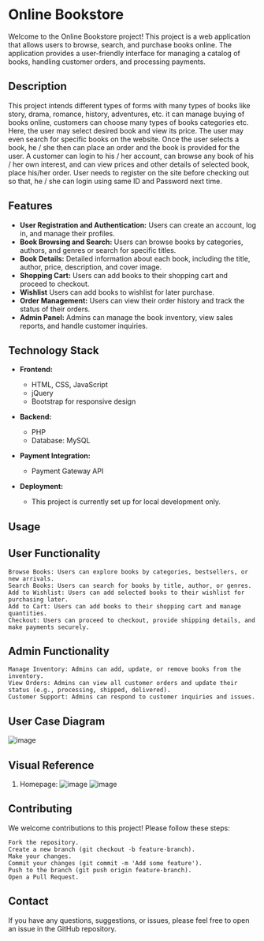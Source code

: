 # Online Bookstore

Welcome to the Online Bookstore project! This project is a web application that allows users to browse, search, and purchase books online. The application provides a user-friendly interface for managing a catalog of books, handling customer orders, and processing payments.

## Description
This project intends different types of forms with many types of books like story, drama, romance, history, adventures, etc. it can manage buying of books online, customers can choose many types of books categories etc. Here, the user may select desired book and view its price. The user may even search for specific books on the website. Once the user selects a book, he / she then can place an order and the book is provided for the user.
A customer can login to his / her account, can browse any book of his / her own interest, and can view prices and other details of selected book, place his/her order. User needs to register on the site before checking out so that, he / she can login using same ID and Password next time.

## Features

- **User Registration and Authentication:** Users can create an account, log in, and manage their profiles.
- **Book Browsing and Search:** Users can browse books by categories, authors, and genres or search for specific titles.
- **Book Details:** Detailed information about each book, including the title, author, price, description, and cover image.
- **Shopping Cart:** Users can add books to their shopping cart and proceed to checkout.
- **Wishlist** Users can add books to wishlist for later purchase.
- **Order Management:** Users can view their order history and track the status of their orders.
- **Admin Panel:** Admins can manage the book inventory, view sales reports, and handle customer inquiries.

## Technology Stack

- **Frontend:**
  - HTML, CSS, JavaScript
  - jQuery
  - Bootstrap for responsive design

- **Backend:**
  - PHP
  - Database: MySQL

- **Payment Integration:**
  - Payment Gateway API

- **Deployment:**
  - This project is currently set up for local development only.

## Usage
## User Functionality

    Browse Books: Users can explore books by categories, bestsellers, or new arrivals.
    Search Books: Users can search for books by title, author, or genres.
    Add to Wishlist: Users can add selected books to their wishlist for purchasing later.
    Add to Cart: Users can add books to their shopping cart and manage quantities.
    Checkout: Users can proceed to checkout, provide shipping details, and make payments securely.

## Admin Functionality

    Manage Inventory: Admins can add, update, or remove books from the inventory.
    View Orders: Admins can view all customer orders and update their status (e.g., processing, shipped, delivered).
    Customer Support: Admins can respond to customer inquiries and issues.
## User Case Diagram
![image](https://github.com/user-attachments/assets/09eb1f6f-c662-4feb-bd9d-f4a002432478)

## Visual Reference
   1. Homepage:
   ![image](https://github.com/user-attachments/assets/a509847b-a39d-4ad6-9686-604658caf201)
   ![image](https://github.com/user-attachments/assets/2e8c815f-9a53-4372-9277-4e5f3fbf0da0)

## Contributing
We welcome contributions to this project! Please follow these steps:

    Fork the repository.
    Create a new branch (git checkout -b feature-branch).
    Make your changes.
    Commit your changes (git commit -m 'Add some feature').
    Push to the branch (git push origin feature-branch).
    Open a Pull Request.

## Contact
If you have any questions, suggestions, or issues, please feel free to open an issue in the GitHub repository.

